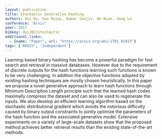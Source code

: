 ```yaml
---
layout: publication
title: Stochastic Generative Hashing
authors: Dai Bo, Guo Ruiqi, Kumar Sanjiv, He Niao, Song Le
conference: "Arxiv"
year: 2017
bibkey: dai2017stochastic
additional_links:
  - {name: "Paper", url: "https://arxiv.org/abs/1701.02815"}
tags: ['ARXIV', 'Independent']
---
```

Learning-based binary hashing has become a powerful paradigm for fast search and retrieval in massive databases. However due to the requirement of discrete outputs for the hash functions learning such functions is known to be very challenging. In addition the objective functions adopted by existing hashing techniques are mostly chosen heuristically. In this paper we propose a novel generative approach to learn hash functions through Minimum Description Length principle such that the learned hash codes maximally compress the dataset and can also be used to regenerate the inputs. We also develop an efficient learning algorithm based on the stochastic distributional gradient which avoids the notorious difficulty caused by binary output constraints to jointly optimize the parameters of the hash function and the associated generative model. Extensive experiments on a variety of large-scale datasets show that the proposed method achieves better retrieval results than the existing state-of-the-art methods.
